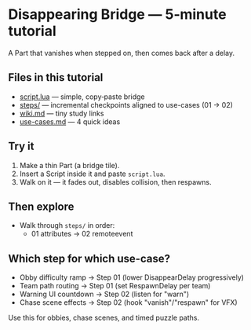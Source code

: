 # Disappearing Bridge — 5‑minute tutorial

A Part that vanishes when stepped on, then comes back after a delay.

## Files in this tutorial

- [script.lua](script.lua) — simple, copy‑paste bridge
- [steps/](steps) — incremental checkpoints aligned to use-cases (01 → 02)
- [wiki.md](wiki.md) — tiny study links
- [use-cases.md](use-cases.md) — 4 quick ideas

## Try it

1) Make a thin Part (a bridge tile).
2) Insert a Script inside it and paste `script.lua`.
3) Walk on it — it fades out, disables collision, then respawns.

## Then explore

- Walk through `steps/` in order:
  - 01 attributes → 02 remoteevent

## Which step for which use-case?
- Obby difficulty ramp → Step 01 (lower DisappearDelay progressively)
- Team path routing → Step 01 (set RespawnDelay per team)
- Warning UI countdown → Step 02 (listen for "warn")
- Chase scene effects → Step 02 (hook "vanish"/"respawn" for VFX)

Use this for obbies, chase scenes, and timed puzzle paths.